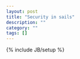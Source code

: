 ```yaml
---
layout: post
title: "Security in sails"
description: ""
category: ""
tags: []
---
```

{% include JB/setup %}

